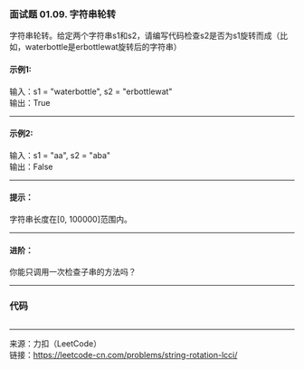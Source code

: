 ### 面试题 01.09. 字符串轮转     
字符串轮转。给定两个字符串s1和s2，请编写代码检查s2是否为s1旋转而成（比如，waterbottle是erbottlewat旋转后的字符串）



#### 示例1:    
输入：s1 = "waterbottle", s2 = "erbottlewat"              
输出：True

****

#### 示例2:     
输入：s1 = "aa", s2 = "aba"           
输出：False

****

#### 提示：
字符串长度在[0, 100000]范围内。


****

#### 进阶：   
你能只调用一次检查子串的方法吗？      

*****

### 代码


```java


```


****

来源：力扣（LeetCode）    
链接：https://leetcode-cn.com/problems/string-rotation-lcci/


































































